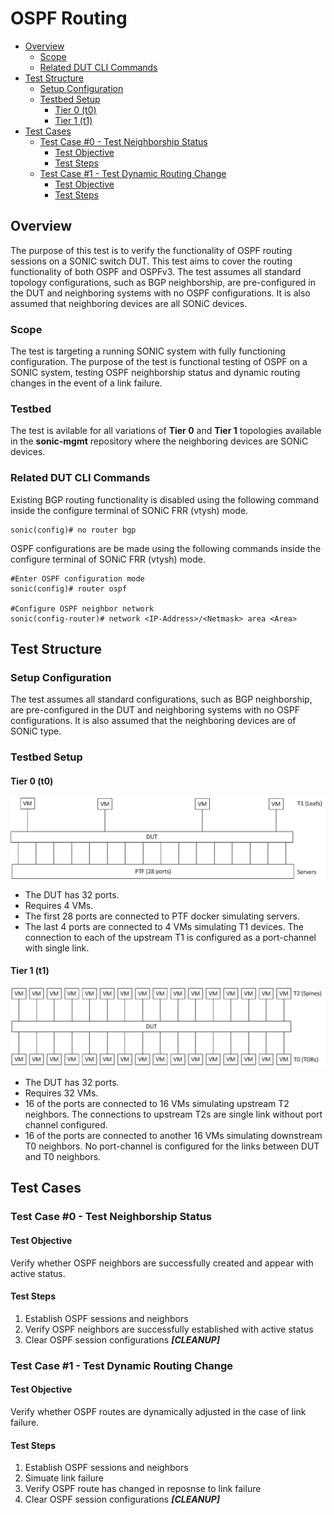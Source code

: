 # OSPF Routing


- [Overview](#overview)
    - [Scope](#scope)
    - [Related DUT CLI Commands](#related-dut-cli-commands)
- [Test Structure](#test-structure)
    - [Setup Configuration](#setup-configuration)
    - [Testbed Setup](#testbed-setup)
        - [Tier 0 (t0)](#tier-0-t0)
        - [Tier 1 (t1)](#tier-1-t1)
- [Test Cases](#test-cases)
    - [Test Case #0 \- Test Neighborship Status](#test-case-0---test-neighborship-status)
        - [Test Objective](#test-objective)
        - [Test Steps](#test-steps)
    - [Test Case #1 \- Test Dynamic Routing Change](#test-case-1---test-dynamic-routing-change)
        - [Test Objective](#test-objective-1)
        - [Test Steps](#test-steps-1)

## Overview
The purpose of this test is to verify the functionality of OSPF routing sessions on a SONIC switch DUT. This test aims to cover the routing functionality of both OSPF and OSPFv3.
The test assumes all standard topology configurations, such as BGP neighborship, are pre-configured in the DUT and neighboring systems with no OSPF configurations. It is also assumed that neighboring devices are all SONiC devices.

### Scope
The test is targeting a running SONIC system with fully functioning configuration.
The purpose of the test is functional testing of OSPF on a SONIC system, testing OSPF neighborship status and dynamic routing changes in the event of a link failure.

### Testbed
The test is avilable for all variations of **Tier 0** and **Tier 1** topologies available in the **sonic-mgmt** repository where the neighboring devices are SONiC devices.

### Related DUT CLI Commands
Existing BGP routing functionality is disabled using the following command inside the configure terminal of SONiC FRR (vtysh) mode.

    sonic(config)# no router bgp

OSPF configurations are be made using the following commands inside the configure terminal of SONiC FRR (vtysh) mode.

    #Enter OSPF configuration mode
    sonic(config)# router ospf

    #Configure OSPF neighbor network
    sonic(config-router)# network <IP-Address>/<Netmask> area <Area>


## Test Structure
### Setup Configuration
The test assumes all standard configurations, such as BGP neighborship, are pre-configured in the DUT and neighboring systems with no OSPF configurations. It is also assumed that the neighboring devices are of SONiC type.

### Testbed Setup

#### Tier 0 (t0)
![Variation t0](https://github.com/sonic-net/sonic-mgmt/blob/master/docs/testbed/img/testbed-t0.png?raw=true)

- The DUT has 32 ports.
- Requires 4 VMs.
- The first 28 ports are connected to PTF docker simulating servers.
- The last 4 ports are connected to 4 VMs simulating T1 devices. The connection to each of the upstream T1 is configured as a port-channel with single link.

#### Tier 1 (t1)
![Variation t1](https://github.com/sonic-net/sonic-mgmt/blob/master/docs/testbed/img/testbed-t1.png?raw=true)

- The DUT has 32 ports.
- Requires 32 VMs.
- 16 of the ports are connected to 16 VMs simulating upstream T2 neighbors. The connections to upstream T2s are single link without port channel configured.
- 16 of the ports are connected to another 16 VMs simulating downstream T0 neighbors. No port-channel is configured for the links between DUT and T0 neighbors.

## Test Cases
### Test Case \#0 - Test Neighborship Status
#### Test Objective
Verify whether OSPF neighbors are successfully created and appear with active status.

#### Test Steps
1. Establish OSPF sessions and neighbors
2. Verify OSPF neighbors are successfully established with active status
5. Clear OSPF session configurations ***[CLEANUP]***

### Test Case \#1 - Test Dynamic Routing Change
#### Test Objective
Verify whether OSPF routes are dynamically adjusted in the case of link failure.

#### Test Steps
1. Establish OSPF sessions and neighbors
2. Simuate link failure
4. Verify OSPF route has changed in reposnse to link failure
5. Clear OSPF session configurations ***[CLEANUP]***
